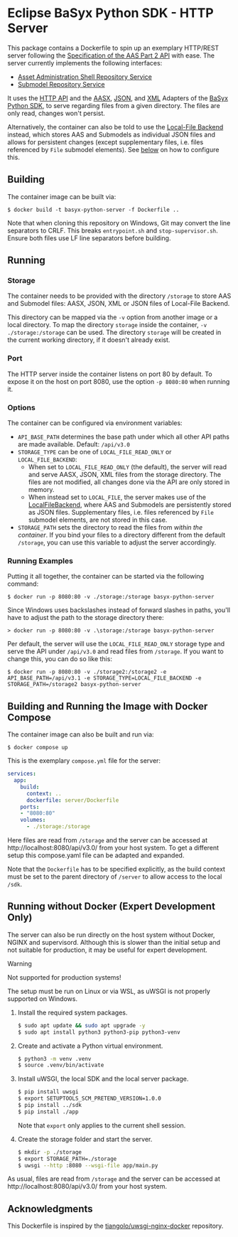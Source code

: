 # Eclipse BaSyx Python SDK - HTTP Server

This package contains a Dockerfile to spin up an exemplary HTTP/REST server following the [Specification of the AAS Part 2 API][6] with ease.
The server currently implements the following interfaces:

- [Asset Administration Shell Repository Service][4]
- [Submodel Repository Service][5]

It uses the [HTTP API][1] and the [AASX][7], [JSON][8], and [XML][9] Adapters of the [BaSyx Python SDK][3], to serve regarding files from a given directory.
The files are only read, changes won't persist.

Alternatively, the container can also be told to use the [Local-File Backend][2] instead, which stores AAS and Submodels as individual JSON files and allows for persistent changes (except supplementary files, i.e. files referenced by `File` submodel elements).
See [below](#options) on how to configure this.

## Building

The container image can be built via:
```
$ docker build -t basyx-python-server -f Dockerfile ..
```

Note that when cloning this repository on Windows, Git may convert the line separators to CRLF. This breaks `entrypoint.sh` and `stop-supervisor.sh`. Ensure both files use LF line separators before building. 

## Running

### Storage

The container needs to be provided with the directory `/storage` to store AAS and Submodel files: AASX, JSON, XML or JSON files of Local-File Backend.

This directory can be mapped via the `-v` option from another image or a local directory.
To map the directory `storage` inside the container, `-v ./storage:/storage` can be used.
The directory `storage` will be created in the current working directory, if it doesn't already exist.

### Port

The HTTP server inside the container listens on port 80 by default.
To expose it on the host on port 8080, use the option `-p 8080:80` when running it.

### Options

The container can be configured via environment variables:
- `API_BASE_PATH` determines the base path under which all other API paths are made available.
  Default: `/api/v3.0`
- `STORAGE_TYPE` can be one of `LOCAL_FILE_READ_ONLY` or `LOCAL_FILE_BACKEND`:
  - When set to `LOCAL_FILE_READ_ONLY` (the default), the server will read and serve AASX, JSON, XML files from the storage directory.
    The files are not modified, all changes done via the API are only stored in memory.
  - When instead set to `LOCAL_FILE`, the server makes use of the [LocalFileBackend][2], where AAS and Submodels are persistently stored as JSON files.
    Supplementary files, i.e. files referenced by `File` submodel elements, are not stored in this case.
- `STORAGE_PATH` sets the directory to read the files from *within the container*. If you bind your files to a directory different from the default `/storage`, you can use this variable to adjust the server accordingly.

### Running Examples

Putting it all together, the container can be started via the following command:
```
$ docker run -p 8080:80 -v ./storage:/storage basyx-python-server
```

Since Windows uses backslashes instead of forward slashes in paths, you'll have to adjust the path to the storage directory there:
```
> docker run -p 8080:80 -v .\storage:/storage basyx-python-server
```

Per default, the server will use the `LOCAL_FILE_READ_ONLY` storage type and serve the API under `/api/v3.0` and read files from `/storage`. If you want to change this, you can do so like this:
```
$ docker run -p 8080:80 -v ./storage2:/storage2 -e API_BASE_PATH=/api/v3.1 -e STORAGE_TYPE=LOCAL_FILE_BACKEND -e STORAGE_PATH=/storage2 basyx-python-server
```

## Building and Running the Image with Docker Compose

The container image can also be built and run via:
```
$ docker compose up
```

This is the exemplary `compose.yml` file for the server:
```yaml
services:
  app:
    build:
      context: ..
      dockerfile: server/Dockerfile
    ports:
    - "8080:80"
    volumes:
      - ./storage:/storage
```

Here files are read from `/storage` and the server can be accessed at http://localhost:8080/api/v3.0/ from your host system. 
To get a different setup this compose.yaml file can be adapted and expanded.

Note that the `Dockerfile` has to be specified explicitly, as the build context must be set to the parent directory of `/server` to allow access to the local `/sdk`.

## Running without Docker (Expert Development Only)

The server can also be run directly on the host system without Docker, NGINX and supervisord. Although this is slower than the initial setup and not suitable for production, it may be useful for expert development.

> [!warning]
> Not supported for production systems!

The setup must be run on Linux or via WSL, as uWSGI is not properly supported on Windows.

1. Install the required system packages.
   ```bash
   $ sudo apt update && sudo apt upgrade -y
   $ sudo apt install python3 python3-pip python3-venv
   ```

2. Create and activate a Python virtual environment.
   ```bash
   $ python3 -m venv .venv
   $ source .venv/bin/activate
   ```

3. Install uWSGI, the local SDK and the local server package.
   ```bash
   $ pip install uwsgi
   $ export SETUPTOOLS_SCM_PRETEND_VERSION=1.0.0
   $ pip install ../sdk
   $ pip install ./app
   ```
   
   Note that `export` only applies to the current shell session.

4. Create the storage folder and start the server.
   ```bash
   $ mkdir -p ./storage
   $ export STORAGE_PATH=./storage
   $ uwsgi --http :8080 --wsgi-file app/main.py
   ```

As usual, files are read from `/storage` and the server can be accessed at http://localhost:8080/api/v3.0/ from your host system. 

## Acknowledgments

This Dockerfile is inspired by the [tiangolo/uwsgi-nginx-docker][10] repository.

[1]: https://github.com/eclipse-basyx/basyx-python-sdk/pull/238
[2]: https://basyx-python-sdk.readthedocs.io/en/latest/backend/local_file.html
[3]: https://github.com/eclipse-basyx/basyx-python-sdk
[4]: https://app.swaggerhub.com/apis/Plattform_i40/AssetAdministrationShellRepositoryServiceSpecification/V3.0.1_SSP-001
[5]: https://app.swaggerhub.com/apis/Plattform_i40/SubmodelRepositoryServiceSpecification/V3.0.1_SSP-001
[6]: https://industrialdigitaltwin.org/content-hub/aasspecifications/idta_01002-3-0_application_programming_interfaces
[7]: https://basyx-python-sdk.readthedocs.io/en/latest/adapter/aasx.html#adapter-aasx
[8]: https://basyx-python-sdk.readthedocs.io/en/latest/adapter/json.html
[9]: https://basyx-python-sdk.readthedocs.io/en/latest/adapter/xml.html
[10]: https://github.com/tiangolo/uwsgi-nginx-docker
